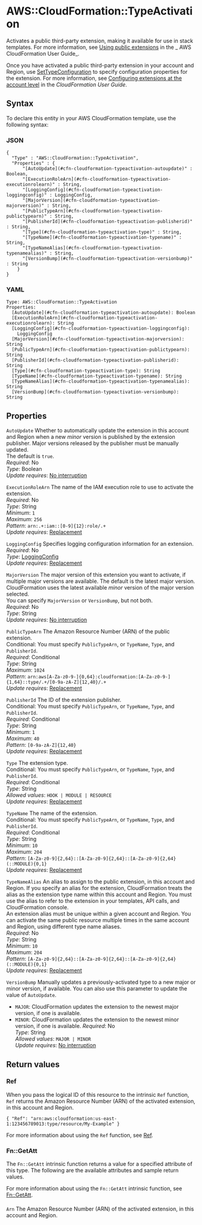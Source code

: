 # AWS::CloudFormation::TypeActivation<a name="aws-resource-cloudformation-typeactivation"></a>

Activates a public third\-party extension, making it available for use in stack templates\. For more information, see [Using public extensions](https://docs.aws.amazon.com/AWSCloudFormation/latest/UserGuide/registry-public.html) in the _ AWS CloudFormation User Guide_\.

Once you have activated a public third\-party extension in your account and Region, use [SetTypeConfiguration](https://docs.aws.amazon.com/AWSCloudFormation/latest/APIReference/API_SetTypeConfiguration.html) to specify configuration properties for the extension\. For more information, see [Configuring extensions at the account level](https://docs.aws.amazon.com/AWSCloudFormation/latest/UserGuide/registry-register.html#registry-set-configuration) in the _CloudFormation User Guide_\.

## Syntax<a name="aws-resource-cloudformation-typeactivation-syntax"></a>

To declare this entity in your AWS CloudFormation template, use the following syntax:

### JSON<a name="aws-resource-cloudformation-typeactivation-syntax.json"></a>

```
{
  "Type" : "AWS::CloudFormation::TypeActivation",
  "Properties" : {
      "[AutoUpdate](#cfn-cloudformation-typeactivation-autoupdate)" : Boolean,
      "[ExecutionRoleArn](#cfn-cloudformation-typeactivation-executionrolearn)" : String,
      "[LoggingConfig](#cfn-cloudformation-typeactivation-loggingconfig)" : LoggingConfig,
      "[MajorVersion](#cfn-cloudformation-typeactivation-majorversion)" : String,
      "[PublicTypeArn](#cfn-cloudformation-typeactivation-publictypearn)" : String,
      "[PublisherId](#cfn-cloudformation-typeactivation-publisherid)" : String,
      "[Type](#cfn-cloudformation-typeactivation-type)" : String,
      "[TypeName](#cfn-cloudformation-typeactivation-typename)" : String,
      "[TypeNameAlias](#cfn-cloudformation-typeactivation-typenamealias)" : String,
      "[VersionBump](#cfn-cloudformation-typeactivation-versionbump)" : String
    }
}
```

### YAML<a name="aws-resource-cloudformation-typeactivation-syntax.yaml"></a>

```
Type: AWS::CloudFormation::TypeActivation
Properties:
  [AutoUpdate](#cfn-cloudformation-typeactivation-autoupdate): Boolean
  [ExecutionRoleArn](#cfn-cloudformation-typeactivation-executionrolearn): String
  [LoggingConfig](#cfn-cloudformation-typeactivation-loggingconfig):
    LoggingConfig
  [MajorVersion](#cfn-cloudformation-typeactivation-majorversion): String
  [PublicTypeArn](#cfn-cloudformation-typeactivation-publictypearn): String
  [PublisherId](#cfn-cloudformation-typeactivation-publisherid): String
  [Type](#cfn-cloudformation-typeactivation-type): String
  [TypeName](#cfn-cloudformation-typeactivation-typename): String
  [TypeNameAlias](#cfn-cloudformation-typeactivation-typenamealias): String
  [VersionBump](#cfn-cloudformation-typeactivation-versionbump): String
```

## Properties<a name="aws-resource-cloudformation-typeactivation-properties"></a>

`AutoUpdate` <a name="cfn-cloudformation-typeactivation-autoupdate"></a>
Whether to automatically update the extension in this account and Region when a new _minor_ version is published by the extension publisher\. Major versions released by the publisher must be manually updated\.  
The default is `true`\.  
_Required_: No  
_Type_: Boolean  
_Update requires_: [No interruption](https://docs.aws.amazon.com/AWSCloudFormation/latest/UserGuide/using-cfn-updating-stacks-update-behaviors.html#update-no-interrupt)

`ExecutionRoleArn` <a name="cfn-cloudformation-typeactivation-executionrolearn"></a>
The name of the IAM execution role to use to activate the extension\.  
_Required_: No  
_Type_: String  
_Minimum_: `1`  
_Maximum_: `256`  
_Pattern_: `arn:.+:iam::[0-9]{12}:role/.+`  
_Update requires_: [Replacement](https://docs.aws.amazon.com/AWSCloudFormation/latest/UserGuide/using-cfn-updating-stacks-update-behaviors.html#update-replacement)

`LoggingConfig` <a name="cfn-cloudformation-typeactivation-loggingconfig"></a>
Specifies logging configuration information for an extension\.  
_Required_: No  
_Type_: [LoggingConfig](aws-properties-cloudformation-typeactivation-loggingconfig.md)  
_Update requires_: [Replacement](https://docs.aws.amazon.com/AWSCloudFormation/latest/UserGuide/using-cfn-updating-stacks-update-behaviors.html#update-replacement)

`MajorVersion` <a name="cfn-cloudformation-typeactivation-majorversion"></a>
The major version of this extension you want to activate, if multiple major versions are available\. The default is the latest major version\. CloudFormation uses the latest available _minor_ version of the major version selected\.  
You can specify `MajorVersion` or `VersionBump`, but not both\.  
_Required_: No  
_Type_: String  
_Update requires_: [No interruption](https://docs.aws.amazon.com/AWSCloudFormation/latest/UserGuide/using-cfn-updating-stacks-update-behaviors.html#update-no-interrupt)

`PublicTypeArn` <a name="cfn-cloudformation-typeactivation-publictypearn"></a>
The Amazon Resource Number \(ARN\) of the public extension\.  
Conditional: You must specify `PublicTypeArn`, or `TypeName`, `Type`, and `PublisherId`\.  
_Required_: Conditional  
_Type_: String  
_Maximum_: `1024`  
_Pattern_: `arn:aws[A-Za-z0-9-]{0,64}:cloudformation:[A-Za-z0-9-]{1,64}::type/.+/[0-9a-zA-Z]{12,40}/.+`  
_Update requires_: [Replacement](https://docs.aws.amazon.com/AWSCloudFormation/latest/UserGuide/using-cfn-updating-stacks-update-behaviors.html#update-replacement)

`PublisherId` <a name="cfn-cloudformation-typeactivation-publisherid"></a>
The ID of the extension publisher\.  
Conditional: You must specify `PublicTypeArn`, or `TypeName`, `Type`, and `PublisherId`\.  
_Required_: Conditional  
_Type_: String  
_Minimum_: `1`  
_Maximum_: `40`  
_Pattern_: `[0-9a-zA-Z]{12,40}`  
_Update requires_: [Replacement](https://docs.aws.amazon.com/AWSCloudFormation/latest/UserGuide/using-cfn-updating-stacks-update-behaviors.html#update-replacement)

`Type` <a name="cfn-cloudformation-typeactivation-type"></a>
The extension type\.  
Conditional: You must specify `PublicTypeArn`, or `TypeName`, `Type`, and `PublisherId`\.  
_Required_: Conditional  
_Type_: String  
_Allowed values_: `HOOK | MODULE | RESOURCE`  
_Update requires_: [Replacement](https://docs.aws.amazon.com/AWSCloudFormation/latest/UserGuide/using-cfn-updating-stacks-update-behaviors.html#update-replacement)

`TypeName` <a name="cfn-cloudformation-typeactivation-typename"></a>
The name of the extension\.  
Conditional: You must specify `PublicTypeArn`, or `TypeName`, `Type`, and `PublisherId`\.  
_Required_: Conditional  
_Type_: String  
_Minimum_: `10`  
_Maximum_: `204`  
_Pattern_: `[A-Za-z0-9]{2,64}::[A-Za-z0-9]{2,64}::[A-Za-z0-9]{2,64}(::MODULE){0,1}`  
_Update requires_: [Replacement](https://docs.aws.amazon.com/AWSCloudFormation/latest/UserGuide/using-cfn-updating-stacks-update-behaviors.html#update-replacement)

`TypeNameAlias` <a name="cfn-cloudformation-typeactivation-typenamealias"></a>
An alias to assign to the public extension, in this account and Region\. If you specify an alias for the extension, CloudFormation treats the alias as the extension type name within this account and Region\. You must use the alias to refer to the extension in your templates, API calls, and CloudFormation console\.  
An extension alias must be unique within a given account and Region\. You can activate the same public resource multiple times in the same account and Region, using different type name aliases\.  
_Required_: No  
_Type_: String  
_Minimum_: `10`  
_Maximum_: `204`  
_Pattern_: `[A-Za-z0-9]{2,64}::[A-Za-z0-9]{2,64}::[A-Za-z0-9]{2,64}(::MODULE){0,1}`  
_Update requires_: [Replacement](https://docs.aws.amazon.com/AWSCloudFormation/latest/UserGuide/using-cfn-updating-stacks-update-behaviors.html#update-replacement)

`VersionBump` <a name="cfn-cloudformation-typeactivation-versionbump"></a>
Manually updates a previously\-activated type to a new major or minor version, if available\. You can also use this parameter to update the value of `AutoUpdate`\.

- `MAJOR`: CloudFormation updates the extension to the newest major version, if one is available\.
- `MINOR`: CloudFormation updates the extension to the newest minor version, if one is available\.
  _Required_: No  
  _Type_: String  
  _Allowed values_: `MAJOR | MINOR`  
  _Update requires_: [No interruption](https://docs.aws.amazon.com/AWSCloudFormation/latest/UserGuide/using-cfn-updating-stacks-update-behaviors.html#update-no-interrupt)

## Return values<a name="aws-resource-cloudformation-typeactivation-return-values"></a>

### Ref<a name="aws-resource-cloudformation-typeactivation-return-values-ref"></a>

When you pass the logical ID of this resource to the intrinsic `Ref` function, `Ref` returns the Amazon Resource Number \(ARN\) of the activated extension, in this account and Region\.

`{ "Ref": "arn:aws:cloudformation:us-east-1:123456789013:type/resource/My-Example" }`

For more information about using the `Ref` function, see [Ref](https://docs.aws.amazon.com/AWSCloudFormation/latest/UserGuide/intrinsic-function-reference-ref.html)\.

### Fn::GetAtt<a name="aws-resource-cloudformation-typeactivation-return-values-fn--getatt"></a>

The `Fn::GetAtt` intrinsic function returns a value for a specified attribute of this type\. The following are the available attributes and sample return values\.

For more information about using the `Fn::GetAtt` intrinsic function, see [Fn::GetAtt](https://docs.aws.amazon.com/AWSCloudFormation/latest/UserGuide/intrinsic-function-reference-getatt.html)\.

#### <a name="aws-resource-cloudformation-typeactivation-return-values-fn--getatt-fn--getatt"></a>

`Arn` <a name="Arn-fn::getatt"></a>
The Amazon Resource Number \(ARN\) of the activated extension, in this account and Region\.
